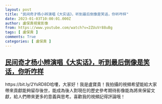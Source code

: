 ```yaml
---
layout: post
title: "民间奇才杨小辫演唱《大实话》，听到最后倒像是笑话，你听咋样"
date: 2023-01-03T10:00:01.000Z
author: 盧保貴視覺影像
from: https://www.youtube.com/watch?v=2ZUuVr88uBg
tags: [ 盧保貴 ]
comments: True
categories: [ 盧保貴 ]
---
```

<!--1672740001000-->
[民间奇才杨小辫演唱《大实话》，听到最后倒像是笑话，你听咋样](https://www.youtube.com/watch?v=2ZUuVr88uBg)
------

<div>
https://bit.ly/2YsRD8D哈嘍，大家好！我是盧寶貴！我拍攝的視頻希望能給大家帶來貢獻能夠留存後世，能成為後人對現在的歷史參考期待影像能為將來保留文獻，給人們帶來更多的意義與思考。喜歡我的視頻記得評論哦！
</div>
